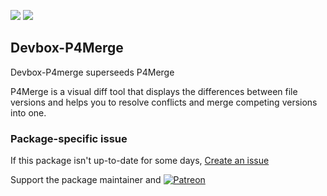[![](https://img.shields.io/chocolatey/v/devbox-p4merge?color=green&label=p4merge)](https://chocolatey.org/packages/devbox-p4merge) [![](https://img.shields.io/chocolatey/dt/devbox-p4merge)](https://chocolatey.org/packages/devbox-p4merge)

## Devbox-P4Merge
Devbox-P4merge superseeds P4Merge

P4Merge is a visual diff tool that displays the differences between file versions and helps you 
to resolve conflicts and merge competing versions into one.

### Package-specific issue
If this package isn't up-to-date for some days, [Create an issue](https://github.com/tunisiano187/Chocolatey-packages/issues/new/choose)

Support the package maintainer and [![Patreon](https://cdn.jsdelivr.net/gh/tunisiano187/Chocolatey-packages@d15c4e19c709e7148588d4523ffc6dd3cd3c7e5e/icons/patreon.png)](https://www.patreon.com/bePatron?u=39585820)
